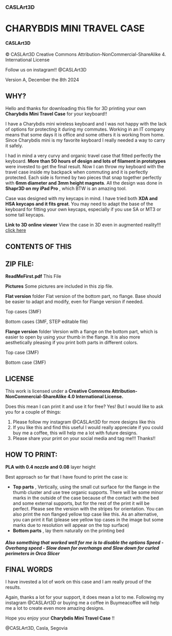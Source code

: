 ### CASLArt3D

# CHARYBDIS MINI TRAVEL CASE

#### CASLArt3D



© CASLArt3D
Creative Commons Attribution-NonCommercial-ShareAlike 4.
International License

Follow us on instagram!! @CASLArt3D

Version A, December the 8th 2024


## WHY?

Hello and thanks for downloading this file for 3D printing
your own **Charybdis Mini Travel Case** for your keyboard!!

I have a Charybdis mini wireless keyboard and I was not
happy with the lack of options for protecting it during my
commutes. Working in an IT company means that some days
it is office and some others it is working from home. Since
Charybdis mini is my favorite keyboard I really needed a way
to carry it safely.

I had in mind a very curvy and organic travel case that fitted
perfectly the keyboard. **More than 50 hours of design and
lots of filament in prototypes** were invested to get the final
result. Now I can throw my keyboard with the travel case
inside my backpack when commuting and it is perfectly
protected. Each side is formed by two pieces that snap
together perfectly with **6mm diameter and 3mm height
magnets**. All the design was done in **Shapr3D on my iPad
Pro** , which BTW is an amazing tool.

Case was designed with my keycaps in mind. I have tried both
**XDA and HSA keycaps and it fits great**. You may need to
adapt the base of the keyboard for fitting your own keycaps,
especially if you use SA or MT3 or some tall keycaps.


**Link to 3D online viewer** View the case in 3D even in
augmented reality!!! [click here](https://collaborate.shapr3d.com/v/Hb1HOA_byMEFyQqiXjbRR)

## CONTENTS OF THIS

## ZIP FILE:

**ReadMeFirst.pdf** This File

**Pictures** Some pictures are included in this
zip file.

**Flat version** folder Flat version of the bottom part, no
flange. Base should be easier to
adapt and modify, even for Flange
version if needed.

Top cases (3MF)

Bottom cases (3MF, STEP editable file)

**Flange version** folder Version with a flange on the
bottom part, which is easier to
open by using your thumb in the
flange. It is also more aesthetically
pleasing if you print both parts in
different colors.

Top case (3MF)

Bottom case (3MF)


## LICENSE

This work is licensed under a **Creative Commons
Attribution-NonCommercial-ShareAlike 4.0 International
License.**

Does this mean I can print it and use it for free? Yes! But I
would like to ask you for a couple of things:

1. Please follow my instagram @CASLArt3D for more designs
like this
2. If you like this and find this useful I would really appreciate
if you could buy me a coffee, this will help me a lot with future
designs.
3. Please share your print on your social media and tag me!!!
Thanks!!


## HOW TO PRINT:

**PLA with 0.4 nozzle and 0.08** layer height

Best approach so far that I have found to print the case is:

- **Top parts** , Vertically, using the small cut surface for the
    flange in the thumb cluster and use tree organic supports.
    There will be some minor marks in the outside of the case
    because of the contact with the bed and some external
    supports, but for the rest of the print it will be perfect.
    Please see the version with the stripes for orientation. You
    can also print the non flanged yellow top case like this. As
    an alternative, you can print it flat (please see yellow top
    cases in the image but some marks due to resolution will
    appear on the top surface)
- **Bottom parts** , lay them naturally on the printing bed

##### Also something that worked well for me is to disable the options Speed - Overhang speed - Slow down for overhangs and Slow down for curled perimeters in Orca Slicer



## FINAL WORDS

I have invested a lot of work on this case and I am really
proud of the results.

Again, thanks a lot for your support, it does mean a lot to me.
Following my instagram @CASLArt3D or buying me a coffee
in Buymeacoffee will help me a lot to create even more
amazing designs.

Hope you enjoy your **Charybdis Mini Travel Case** !!

@CASLArt3D, Casla, Segovia



